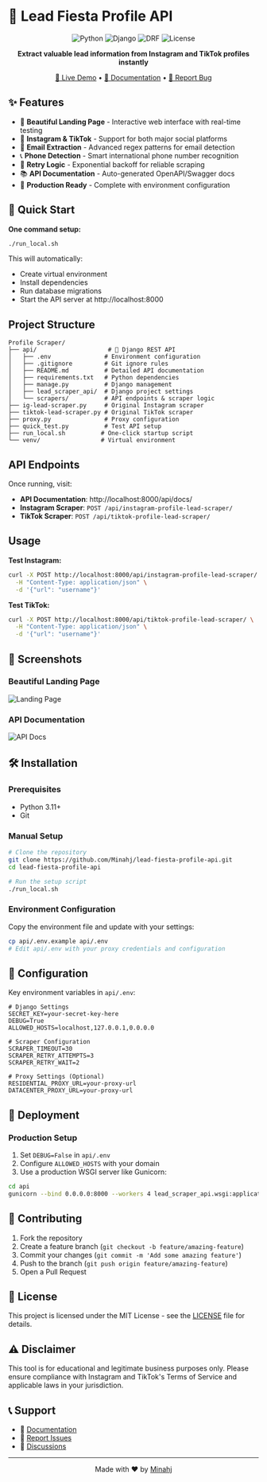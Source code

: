 # 🎯 Lead Fiesta Profile API

<div align="center">

![Python](https://img.shields.io/badge/Python-3.11+-blue?style=for-the-badge&logo=python)
![Django](https://img.shields.io/badge/Django-5.x-green?style=for-the-badge&logo=django)
![DRF](https://img.shields.io/badge/DRF-3.15+-red?style=for-the-badge)
![License](https://img.shields.io/badge/License-MIT-yellow?style=for-the-badge)

**Extract valuable lead information from Instagram and TikTok profiles instantly**

[🚀 Live Demo](http://localhost:8000) • [📖 Documentation](http://localhost:8000/api/docs/) • [🐛 Report Bug](https://github.com/Minahj/lead-fiesta-profile-api/issues)

</div>

## ✨ Features

- 🎨 **Beautiful Landing Page** - Interactive web interface with real-time testing
- 📱 **Instagram & TikTok** - Support for both major social platforms  
- 📧 **Email Extraction** - Advanced regex patterns for email detection
- 📞 **Phone Detection** - Smart international phone number recognition
- 🔄 **Retry Logic** - Exponential backoff for reliable scraping
- 📚 **API Documentation** - Auto-generated OpenAPI/Swagger docs
- 🐳 **Production Ready** - Complete with environment configuration

## 🚀 Quick Start

**One command setup:**
```bash
./run_local.sh
```

This will automatically:
- Create virtual environment
- Install dependencies  
- Run database migrations
- Start the API server at http://localhost:8000

## Project Structure

```
Profile Scraper/
├── api/                    # 🎯 Django REST API
│   ├── .env               # Environment configuration
│   ├── .gitignore         # Git ignore rules
│   ├── README.md          # Detailed API documentation
│   ├── requirements.txt   # Python dependencies
│   ├── manage.py          # Django management
│   ├── lead_scraper_api/  # Django project settings
│   └── scrapers/          # API endpoints & scraper logic
├── ig-lead-scraper.py     # Original Instagram scraper
├── tiktok-lead-scraper.py # Original TikTok scraper
├── proxy.py               # Proxy configuration
├── quick_test.py          # Test API setup
├── run_local.sh          # One-click startup script
└── venv/                 # Virtual environment
```

## API Endpoints

Once running, visit:
- **API Documentation**: http://localhost:8000/api/docs/
- **Instagram Scraper**: `POST /api/instagram-profile-lead-scraper/`
- **TikTok Scraper**: `POST /api/tiktok-profile-lead-scraper/`

## Usage

**Test Instagram:**
```bash
curl -X POST http://localhost:8000/api/instagram-profile-lead-scraper/ \
  -H "Content-Type: application/json" \
  -d '{"url": "username"}'
```

**Test TikTok:**
```bash
curl -X POST http://localhost:8000/api/tiktok-profile-lead-scraper/ \
  -H "Content-Type: application/json" \
  -d '{"url": "username"}'
```

## 📸 Screenshots

### Beautiful Landing Page
![Landing Page](https://via.placeholder.com/800x400/667eea/ffffff?text=Beautiful+Landing+Page+with+Real-time+API+Testing)

### API Documentation
![API Docs](https://via.placeholder.com/800x400/764ba2/ffffff?text=Interactive+OpenAPI+Documentation)

## 🛠️ Installation

### Prerequisites
- Python 3.11+
- Git

### Manual Setup
```bash
# Clone the repository
git clone https://github.com/Minahj/lead-fiesta-profile-api.git
cd lead-fiesta-profile-api

# Run the setup script
./run_local.sh
```

### Environment Configuration
Copy the environment file and update with your settings:
```bash
cp api/.env.example api/.env
# Edit api/.env with your proxy credentials and configuration
```

## 🔧 Configuration

Key environment variables in `api/.env`:

```env
# Django Settings
SECRET_KEY=your-secret-key-here
DEBUG=True
ALLOWED_HOSTS=localhost,127.0.0.1,0.0.0.0

# Scraper Configuration  
SCRAPER_TIMEOUT=30
SCRAPER_RETRY_ATTEMPTS=3
SCRAPER_RETRY_WAIT=2

# Proxy Settings (Optional)
RESIDENTIAL_PROXY_URL=your-proxy-url
DATACENTER_PROXY_URL=your-proxy-url
```

## 🚀 Deployment

### Production Setup
1. Set `DEBUG=False` in `api/.env`
2. Configure `ALLOWED_HOSTS` with your domain
3. Use a production WSGI server like Gunicorn:

```bash
cd api
gunicorn --bind 0.0.0.0:8000 --workers 4 lead_scraper_api.wsgi:application
```

## 🤝 Contributing

1. Fork the repository
2. Create a feature branch (`git checkout -b feature/amazing-feature`)
3. Commit your changes (`git commit -m 'Add some amazing feature'`)
4. Push to the branch (`git push origin feature/amazing-feature`)
5. Open a Pull Request

## 📝 License

This project is licensed under the MIT License - see the [LICENSE](LICENSE) file for details.

## ⚠️ Disclaimer

This tool is for educational and legitimate business purposes only. Please ensure compliance with Instagram and TikTok's Terms of Service and applicable laws in your jurisdiction.

## 📞 Support

- 📖 [Documentation](http://localhost:8000/api/docs/)
- 🐛 [Report Issues](https://github.com/Minahj/lead-fiesta-profile-api/issues)
- 💬 [Discussions](https://github.com/Minahj/lead-fiesta-profile-api/discussions)

---

<div align="center">
Made with ❤️ by <a href="https://github.com/Minahj">Minahj</a>
</div>
